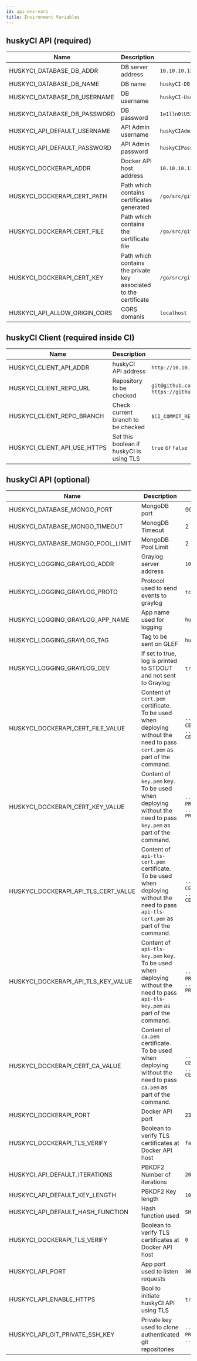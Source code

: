 ```yaml
---
id: api-env-vars
title: Environment Variables
---
```


## huskyCI API (required)

| Name | Description | Example |
| --- | --- | --- |
| HUSKYCI_DATABASE_DB_ADDR | DB server address | `10.10.10.12` |  
| HUSKYCI_DATABASE_DB_NAME | DB name | `huskyCI-DB-123` | 
| HUSKYCI_DATABASE_DB_USERNAME | DB username | `huskyCI-User-123` | 
| HUSKYCI_DATABASE_DB_PASSWORD | DB password | `1w1lln0tU53th15p455w0rd` | 
| HUSKYCI_API_DEFAULT_USERNAME | API Admin username | `huskyCIAdmin` | 
| HUSKYCI_API_DEFAULT_PASSWORD | API Admin password | `huskyCIPassword` | 
| HUSKYCI_DOCKERAPI_ADDR | Docker API host address | `10.10.10.13` |
| HUSKYCI_DOCKERAPI_CERT_PATH | Path which contains certificates generated | `/go/src/github.com/globocom/huskyCI/` |
| HUSKYCI_DOCKERAPI_CERT_FILE | Path which contains the certificate file | `/go/src/github.com/globocom/huskyCI/cert.pem` |
| HUSKYCI_DOCKERAPI_CERT_KEY | Path which contains the private key associated to the certificate | `/go/src/github.com/globocom/huskyCI/key.pem` |
| HUSKYCI_API_ALLOW_ORIGIN_CORS | CORS domanis | `localhost` | 

## huskyCI Client (required inside CI)

| Name | Description | Example |
| --- | --- | --- |
| HUSKYCI_CLIENT_API_ADDR | huskyCI API address | `http://10.10.10.14` |
| HUSKYCI_CLIENT_REPO_URL | Repository to be checked | `git@github.com:globocom/huskyci.git` or `https://github.com/globocom/huskyci.git`  | 
| HUSKYCI_CLIENT_REPO_BRANCH | Check current branch to be checked | `$CI_COMMIT_REF_NAME` (Gitlab CI) |
| HUSKYCI_CLIENT_API_USE_HTTPS | Set this boolean if huskyCI is using TLS | `true` or `false` |

## huskyCI API (optional)

| Name | Description | Example(s) | 
| --- | --- | --- | 
| HUSKYCI_DATABASE_MONGO_PORT | MongoDB port | 9003 | 
| HUSKYCI_DATABASE_MONGO_TIMEOUT | MonogDB Timeout | 2 |
| HUSKYCI_DATABASE_MONGO_POOL_LIMIT | MongoDB Pool Limit | 2 |
| HUSKYCI_LOGGING_GRAYLOG_ADDR | Graylog server address | `10.10.10.11:12001` |
| HUSKYCI_LOGGING_GRAYLOG_PROTO | Protocol used to send events to graylog | `tcp` or `udp` |
| HUSKYCI_LOGGING_GRAYLOG_APP_NAME | App name used for logging | `huskyCI` |
| HUSKYCI_LOGGING_GRAYLOG_TAG | Tag to be sent on GLEF | `huskyCI` |
| HUSKYCI_LOGGING_GRAYLOG_DEV | If set to true, log is printed to STDOUT and not sent to Graylog | `true` or `false` | 
| HUSKYCI_DOCKERAPI_CERT_FILE_VALUE | Content of `cert.pem` certificate. To be used when deploying without the need to pass `cert.pem` as part of the command. | `-----BEGIN CERTIFICATE----- ... -----END CERTIFICATE-----` | 
| HUSKYCI_DOCKERAPI_CERT_KEY_VALUE | Content of `key.pem` key. To be used when deploying without the need to pass `key.pem` as part of the command. | `-----BEGIN RSA PRIVATE KEY----- ... -----END RSA PRIVATE KEY-----` |
| HUSKYCI_DOCKERAPI_API_TLS_CERT_VALUE | Content of `api-tls-cert.pem` certificate. To be used when deploying without the need to pass `api-tls-cert.pem` as part of the command. | `-----BEGIN CERTIFICATE----- ... -----END CERTIFICATE-----` | 
| HUSKYCI_DOCKERAPI_API_TLS_KEY_VALUE | Content of `api-tls-key.pem` key. To be used when deploying without the need to pass `api-tls-key.pem` as part of the command. | `-----BEGIN PRIVATE KEY----- ... -----END PRIVATE KEY-----` |
| HUSKYCI_DOCKERAPI_CERT_CA_VALUE | Content of `ca.pem` certificate. To be used when deploying without the need to pass `ca.pem` as part of the command. | `-----BEGIN CERTIFICATE----- ... -----END CERTIFICATE-----` |
| HUSKYCI_DOCKERAPI_PORT | Docker API port | `2376` |
| HUSKYCI_DOCKERAPI_TLS_VERIFY | Boolean to verify TLS certificates at Docker API host | `false` |
| HUSKYCI_API_DEFAULT_ITERATIONS | PBKDF2 Number of iterations | `200000` |
| HUSKYCI_API_DEFAULT_KEY_LENGTH | PBKDF2 Key length | `1024` |
| HUSKYCI_API_DEFAULT_HASH_FUNCTION | Hash function used | `SHA512` |
| HUSKYCI_DOCKERAPI_TLS_VERIFY | Boolean to verify TLS certificates at Docker API host | `0` |
| HUSKYCI_API_PORT | App port used to listen requests | `3001` |
| HUSKYCI_API_ENABLE_HTTPS | Bool to initiate huskyCI API using TLS | `true` or `false` |
| HUSKYCI_API_GIT_PRIVATE_SSH_KEY | Private key used to clone authenticated git repositories | `----BEGIN RSA PRIVATE KEY----- ....` |